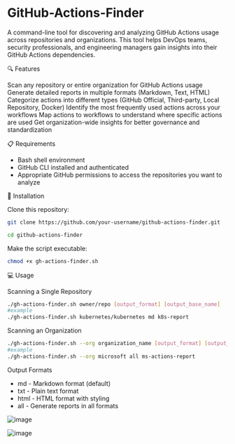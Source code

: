 # GitHub-Actions-Finder

A command-line tool for discovering and analyzing GitHub Actions usage across repositories and organizations. This tool helps DevOps teams, security professionals, and engineering managers gain insights into their GitHub Actions dependencies.

🔍 Features

Scan any repository or entire organization for GitHub Actions usage
Generate detailed reports in multiple formats (Markdown, Text, HTML)
Categorize actions into different types (GitHub Official, Third-party, Local Repository, Docker)
Identify the most frequently used actions across your workflows
Map actions to workflows to understand where specific actions are used
Get organization-wide insights for better governance and standardization

📋 Requirements

- Bash shell environment
- GitHub CLI installed and authenticated
- Appropriate GitHub permissions to access the repositories you want to analyze

🚀 Installation

Clone this repository:
```bash
git clone https://github.com/your-username/github-actions-finder.git

cd github-actions-finder
```

Make the script executable:
```bash
chmod +x gh-actions-finder.sh
```


💻 Usage

Scanning a Single Repository
```bash
./gh-actions-finder.sh owner/repo [output_format] [output_base_name]
#example
./gh-actions-finder.sh kubernetes/kubernetes md k8s-report
```
Scanning an Organization
```bash
./gh-actions-finder.sh --org organization_name [output_format] [output_base_name]
#example
./gh-actions-finder.sh --org microsoft all ms-actions-report
```

Output Formats

- md - Markdown format (default)
- txt - Plain text format
- html - HTML format with styling
- all - Generate reports in all formats

![image](https://github.com/user-attachments/assets/9ab890b2-16e6-4e94-a996-98ea631840b4)

![image](https://github.com/user-attachments/assets/a38924c3-2603-4e88-b8d2-4b67ad37e9f2)

